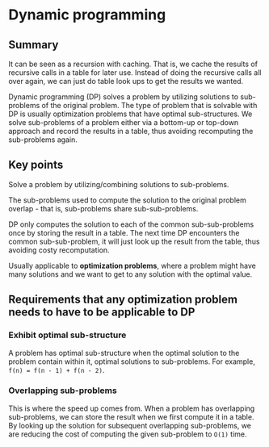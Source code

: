 # Dynamic programming
## Summary
It can be seen as a recursion with caching. That is, we cache the results of recursive calls in a
table for later use. Instead of doing the recursive calls all over again, we can just do table look
ups to get the results we wanted.

Dynamic programming (DP) solves a problem by utilizing solutions to sub-problems of the original
problem. The type of problem that is solvable with DP is usually optimization problems that have
optimal sub-structures. We solve sub-problems of a problem either via a bottom-up or top-down
approach and record the results in a table, thus avoiding recomputing the sub-problems again.

## Key points
Solve a problem by utilizing/combining solutions to sub-problems.

The sub-problems used to compute the solution to the original problem overlap - that is,
sub-problems share sub-sub-problems.

DP only computes the solution to each of the common sub-sub-problems once by storing the result in a
table. The next time DP encounters the common sub-sub-problem, it will just look up the result from
the table, thus avoiding costy recomputation.

Usually applicable to **optimization problems**, where a problem might have many solutions and we
want to get to any solution with the optimal value.

## Requirements that any optimization problem needs to have to be applicable to DP
### Exhibit optimal sub-structure
A problem has optimal sub-structure when the optimal solution to the problem contain within it,
optimal solutions to sub-problems. For example, `f(n) = f(n - 1) + f(n - 2)`.
### Overlapping sub-problems
This is where the speed up comes from. When a problem has overlapping sub-problems, we can store the
result when we first compute it in a table. By looking up the solution for subsequent overlapping
sub-problems, we are reducing the cost of computing the given sub-problem to `O(1)` time.
